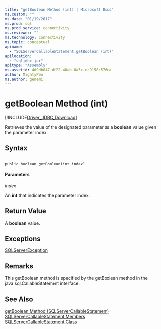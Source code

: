 ```yaml
---
title: "getBoolean Method (int) | Microsoft Docs"
ms.custom: ""
ms.date: "01/19/2017"
ms.prod: sql
ms.prod_service: connectivity
ms.reviewer: ""
ms.technology: connectivity
ms.topic: conceptual
apiname: 
  - "SQLServerCallableStatement.getBoolean (int)"
apilocation: 
  - "sqljdbc.jar"
apitype: "Assembly"
ms.assetid: 4d9db847-df22-40ab-8a5c-ec9158c576ca
author: MightyPen
ms.author: genemi
---
```

# getBoolean Method (int)
[!INCLUDE[Driver_JDBC_Download](../../../includes/driver_jdbc_download.md)]

  Retrieves the value of the designated parameter as a **boolean** value given the parameter index.  
  
## Syntax  
  
```  
  
public boolean getBoolean(int index)  
```  
  
#### Parameters  
 *index*  
  
 An **int** that indicates the parameter index.  
  
## Return Value  
 A **boolean** value.  
  
## Exceptions  
 [SQLServerException](../../../connect/jdbc/reference/sqlserverexception-class.md)  
  
## Remarks  
 This getBoolean method is specified by the getBoolean method in the java.sql.CallableStatement interface.  
  
## See Also  
 [getBoolean Method &#40;SQLServerCallableStatement&#41;](../../../connect/jdbc/reference/getboolean-method-sqlservercallablestatement.md)   
 [SQLServerCallableStatement Members](../../../connect/jdbc/reference/sqlservercallablestatement-members.md)   
 [SQLServerCallableStatement Class](../../../connect/jdbc/reference/sqlservercallablestatement-class.md)  
  
  
